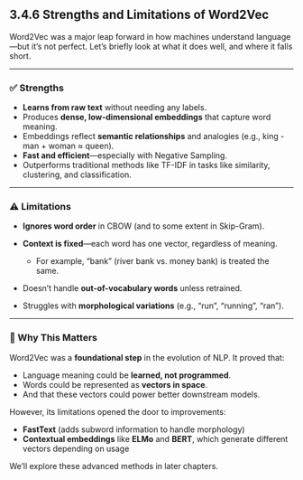
## **3.4.6 Strengths and Limitations of Word2Vec**

Word2Vec was a major leap forward in how machines understand language—but it’s not perfect. Let’s briefly look at what it does well, and where it falls short.

---

### ✅ Strengths

* **Learns from raw text** without needing any labels.
* Produces **dense, low-dimensional embeddings** that capture word meaning.
* Embeddings reflect **semantic relationships** and analogies (e.g., king - man + woman ≈ queen).
* **Fast and efficient**—especially with Negative Sampling.
* Outperforms traditional methods like TF-IDF in tasks like similarity, clustering, and classification.

---

### ⚠️ Limitations

* **Ignores word order** in CBOW (and to some extent in Skip-Gram).
* **Context is fixed**—each word has one vector, regardless of meaning.

  * For example, “bank” (river bank vs. money bank) is treated the same.
* Doesn’t handle **out-of-vocabulary words** unless retrained.
* Struggles with **morphological variations** (e.g., “run”, “running”, “ran”).

---

### 🔄 Why This Matters

Word2Vec was a **foundational step** in the evolution of NLP. It proved that:

* Language meaning could be **learned, not programmed**.
* Words could be represented as **vectors in space**.
* And that these vectors could power better downstream models.

However, its limitations opened the door to improvements:

* **FastText** (adds subword information to handle morphology)
* **Contextual embeddings** like **ELMo** and **BERT**, which generate different vectors depending on usage

We’ll explore these advanced methods in later chapters.


